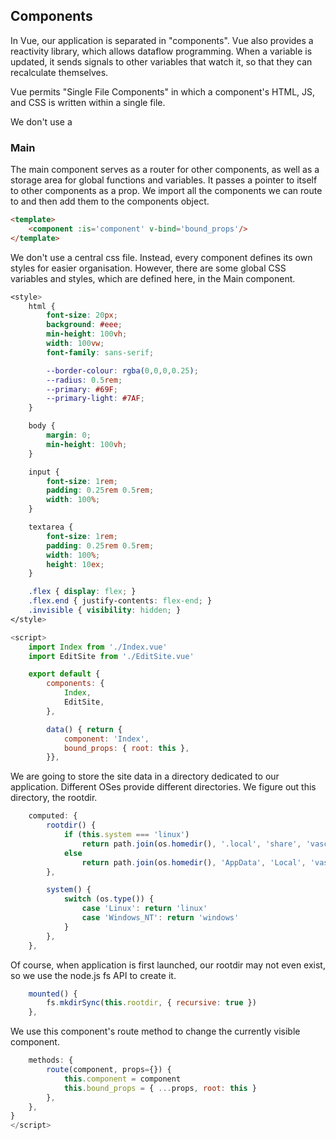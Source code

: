## Components

In Vue, our application is separated in "components". Vue also provides a reactivity library, which allows dataflow programming. When a variable is updated, it sends signals to other variables that watch it, so that they can recalculate themselves.

Vue permits "Single File Components" in which a component's HTML, JS, and CSS is written within a single file.

We don't use a

### Main

The main component serves as a router for other components, as well as a storage area for global functions and variables. It passes a pointer to itself to other components as a prop. We import all the components we can route to and then add them to the components object.

```html src/components/Main.vue
<template>
    <component :is='component' v-bind='bound_props'/>
</template>
```

We don't use a central css file. Instead, every component defines its own styles for easier organisation. However, there are some global CSS variables and styles, which are defined here, in the Main component.

```css src/components/Main.vue
<style>
    html {
        font-size: 20px;
        background: #eee;
        min-height: 100vh;
        width: 100vw;
        font-family: sans-serif;

        --border-colour: rgba(0,0,0,0.25);
        --radius: 0.5rem;
        --primary: #69F;
        --primary-light: #7AF;
    }

    body {
        margin: 0;
        min-height: 100vh;
    }

    input {
        font-size: 1rem;
        padding: 0.25rem 0.5rem;
        width: 100%;
    }

    textarea {
        font-size: 1rem;
        padding: 0.25rem 0.5rem;
        width: 100%;
        height: 10ex;
    }

    .flex { display: flex; }
    .flex.end { justify-contents: flex-end; }
	.invisible { visibility: hidden; }
</style>
```

```javascript src/components/Main.vue
<script>
    import Index from './Index.vue'
    import EditSite from './EditSite.vue'

    export default {
        components: {
            Index,
            EditSite,
        },

        data() { return {
            component: 'Index',
            bound_props: { root: this },
        }},
```

We are going to store the site data in a  directory dedicated to our application. Different OSes provide different directories. We figure out this directory, the rootdir.

```javascript src/components/Main.vue
	computed: {
		rootdir() {
			if (this.system === 'linux')
				return path.join(os.homedir(), '.local', 'share', 'vascities')
			else
				return path.join(os.homedir(), 'AppData', 'Local', 'vascities')
		},

		system() {
			switch (os.type()) {
				case 'Linux': return 'linux'
				case 'Windows_NT': return 'windows'
			}
		},
	},
```

Of course, when application is first launched, our rootdir may not even exist, so we use the node.js fs API to create it.

```javascript src/components/Main.vue
	mounted() {
		fs.mkdirSync(this.rootdir, { recursive: true })
	},
```

We use this component's route method to change the currently visible component.

```javascript src/components/Main.vue
	methods: {
		route(component, props={}) {
			this.component = component
			this.bound_props = { ...props, root: this }
		},
	},
}
</script>
```
